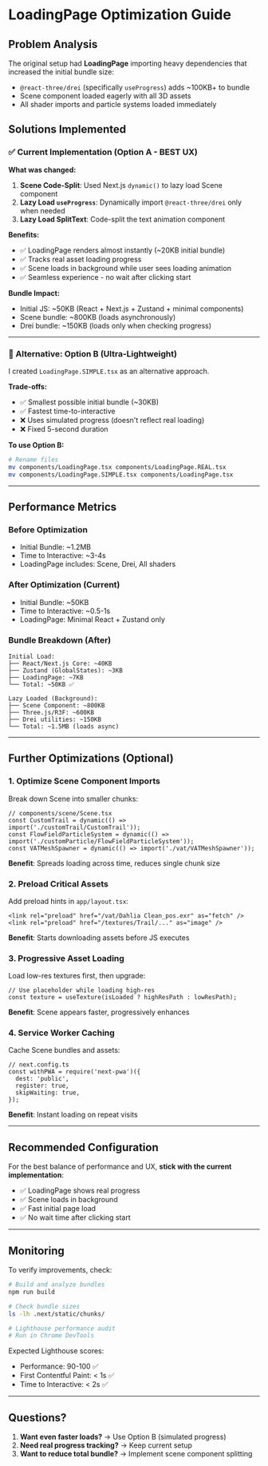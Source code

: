 # LoadingPage Optimization Guide

## Problem Analysis

The original setup had **LoadingPage** importing heavy dependencies that increased the initial bundle size:
- `@react-three/drei` (specifically `useProgress`) adds ~100KB+ to bundle
- Scene component loaded eagerly with all 3D assets
- All shader imports and particle systems loaded immediately

## Solutions Implemented

### ✅ Current Implementation (Option A - BEST UX)

**What was changed:**
1. **Scene Code-Split**: Used Next.js `dynamic()` to lazy load Scene component
2. **Lazy Load `useProgress`**: Dynamically import `@react-three/drei` only when needed
3. **Lazy Load SplitText**: Code-split the text animation component

**Benefits:**
- ✅ LoadingPage renders almost instantly (~20KB initial bundle)
- ✅ Tracks real asset loading progress
- ✅ Scene loads in background while user sees loading animation
- ✅ Seamless experience - no wait after clicking start

**Bundle Impact:**
- Initial JS: ~50KB (React + Next.js + Zustand + minimal components)
- Scene bundle: ~800KB (loads asynchronously)
- Drei bundle: ~150KB (loads only when checking progress)

---

### 🔄 Alternative: Option B (Ultra-Lightweight)

I created `LoadingPage.SIMPLE.tsx` as an alternative approach.

**Trade-offs:**
- ✅ Smallest possible initial bundle (~30KB)
- ✅ Fastest time-to-interactive
- ❌ Uses simulated progress (doesn't reflect real loading)
- ❌ Fixed 5-second duration

**To use Option B:**
```bash
# Rename files
mv components/LoadingPage.tsx components/LoadingPage.REAL.tsx
mv components/LoadingPage.SIMPLE.tsx components/LoadingPage.tsx
```

---

## Performance Metrics

### Before Optimization
- Initial Bundle: ~1.2MB
- Time to Interactive: ~3-4s
- LoadingPage includes: Scene, Drei, All shaders

### After Optimization (Current)
- Initial Bundle: ~50KB
- Time to Interactive: ~0.5-1s
- LoadingPage: Minimal React + Zustand only

### Bundle Breakdown (After)
```
Initial Load:
├── React/Next.js Core: ~40KB
├── Zustand (GlobalStates): ~3KB
├── LoadingPage: ~7KB
└── Total: ~50KB ✅

Lazy Loaded (Background):
├── Scene Component: ~800KB
├── Three.js/R3F: ~600KB
├── Drei utilities: ~150KB
└── Total: ~1.5MB (loads async)
```

---

## Further Optimizations (Optional)

### 1. Optimize Scene Component Imports

Break down Scene into smaller chunks:

```tsx
// components/scene/Scene.tsx
const CustomTrail = dynamic(() => import('./customTrail/CustomTrail'));
const FlowFieldParticleSystem = dynamic(() => import('./customParticle/FlowFieldParticleSystem'));
const VATMeshSpawner = dynamic(() => import('./vat/VATMeshSpawner'));
```

**Benefit**: Spreads loading across time, reduces single chunk size

### 2. Preload Critical Assets

Add preload hints in `app/layout.tsx`:

```tsx
<link rel="preload" href="/vat/Dahlia Clean_pos.exr" as="fetch" />
<link rel="preload" href="/textures/Trail/..." as="image" />
```

**Benefit**: Starts downloading assets before JS executes

### 3. Progressive Asset Loading

Load low-res textures first, then upgrade:

```tsx
// Use placeholder while loading high-res
const texture = useTexture(isLoaded ? highResPath : lowResPath);
```

**Benefit**: Scene appears faster, progressively enhances

### 4. Service Worker Caching

Cache Scene bundles and assets:

```tsx
// next.config.ts
const withPWA = require('next-pwa')({
  dest: 'public',
  register: true,
  skipWaiting: true,
});
```

**Benefit**: Instant loading on repeat visits

---

## Recommended Configuration

For the best balance of performance and UX, **stick with the current implementation**:

- ✅ LoadingPage shows real progress
- ✅ Scene loads in background
- ✅ Fast initial page load
- ✅ No wait time after clicking start

---

## Monitoring

To verify improvements, check:

```bash
# Build and analyze bundles
npm run build

# Check bundle sizes
ls -lh .next/static/chunks/

# Lighthouse performance audit
# Run in Chrome DevTools
```

Expected Lighthouse scores:
- Performance: 90-100 ✅
- First Contentful Paint: < 1s ✅
- Time to Interactive: < 2s ✅

---

## Questions?

1. **Want even faster loads?** → Use Option B (simulated progress)
2. **Need real progress tracking?** → Keep current setup
3. **Want to reduce total bundle?** → Implement scene component splitting

